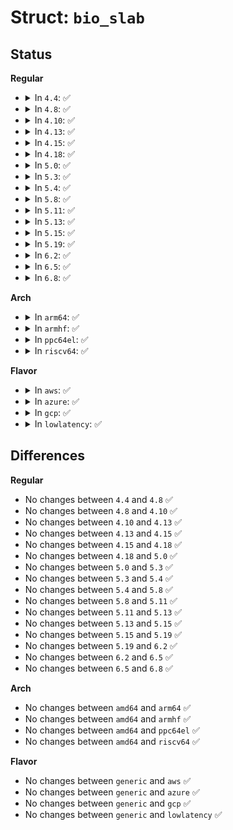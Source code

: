 # Struct: <code>bio_slab</code>

## Status
<b>Regular</b>
<ul>
<li>
<details>
<summary>In <code>4.4</code>: ✅</summary>

```c
struct bio_slab {
    struct kmem_cache *slab;
    unsigned int slab_ref;
    unsigned int slab_size;
    char name[8];
};
```
</details>
</li>
<li>
<details>
<summary>In <code>4.8</code>: ✅</summary>

```c
struct bio_slab {
    struct kmem_cache *slab;
    unsigned int slab_ref;
    unsigned int slab_size;
    char name[8];
};
```
</details>
</li>
<li>
<details>
<summary>In <code>4.10</code>: ✅</summary>

```c
struct bio_slab {
    struct kmem_cache *slab;
    unsigned int slab_ref;
    unsigned int slab_size;
    char name[8];
};
```
</details>
</li>
<li>
<details>
<summary>In <code>4.13</code>: ✅</summary>

```c
struct bio_slab {
    struct kmem_cache *slab;
    unsigned int slab_ref;
    unsigned int slab_size;
    char name[8];
};
```
</details>
</li>
<li>
<details>
<summary>In <code>4.15</code>: ✅</summary>

```c
struct bio_slab {
    struct kmem_cache *slab;
    unsigned int slab_ref;
    unsigned int slab_size;
    char name[8];
};
```
</details>
</li>
<li>
<details>
<summary>In <code>4.18</code>: ✅</summary>

```c
struct bio_slab {
    struct kmem_cache *slab;
    unsigned int slab_ref;
    unsigned int slab_size;
    char name[8];
};
```
</details>
</li>
<li>
<details>
<summary>In <code>5.0</code>: ✅</summary>

```c
struct bio_slab {
    struct kmem_cache *slab;
    unsigned int slab_ref;
    unsigned int slab_size;
    char name[8];
};
```
</details>
</li>
<li>
<details>
<summary>In <code>5.3</code>: ✅</summary>

```c
struct bio_slab {
    struct kmem_cache *slab;
    unsigned int slab_ref;
    unsigned int slab_size;
    char name[8];
};
```
</details>
</li>
<li>
<details>
<summary>In <code>5.4</code>: ✅</summary>

```c
struct bio_slab {
    struct kmem_cache *slab;
    unsigned int slab_ref;
    unsigned int slab_size;
    char name[8];
};
```
</details>
</li>
<li>
<details>
<summary>In <code>5.8</code>: ✅</summary>

```c
struct bio_slab {
    struct kmem_cache *slab;
    unsigned int slab_ref;
    unsigned int slab_size;
    char name[8];
};
```
</details>
</li>
<li>
<details>
<summary>In <code>5.11</code>: ✅</summary>

```c
struct bio_slab {
    struct kmem_cache *slab;
    unsigned int slab_ref;
    unsigned int slab_size;
    char name[8];
};
```
</details>
</li>
<li>
<details>
<summary>In <code>5.13</code>: ✅</summary>

```c
struct bio_slab {
    struct kmem_cache *slab;
    unsigned int slab_ref;
    unsigned int slab_size;
    char name[8];
};
```
</details>
</li>
<li>
<details>
<summary>In <code>5.15</code>: ✅</summary>

```c
struct bio_slab {
    struct kmem_cache *slab;
    unsigned int slab_ref;
    unsigned int slab_size;
    char name[8];
};
```
</details>
</li>
<li>
<details>
<summary>In <code>5.19</code>: ✅</summary>

```c
struct bio_slab {
    struct kmem_cache *slab;
    unsigned int slab_ref;
    unsigned int slab_size;
    char name[8];
};
```
</details>
</li>
<li>
<details>
<summary>In <code>6.2</code>: ✅</summary>

```c
struct bio_slab {
    struct kmem_cache *slab;
    unsigned int slab_ref;
    unsigned int slab_size;
    char name[8];
};
```
</details>
</li>
<li>
<details>
<summary>In <code>6.5</code>: ✅</summary>

```c
struct bio_slab {
    struct kmem_cache *slab;
    unsigned int slab_ref;
    unsigned int slab_size;
    char name[8];
};
```
</details>
</li>
<li>
<details>
<summary>In <code>6.8</code>: ✅</summary>

```c
struct bio_slab {
    struct kmem_cache *slab;
    unsigned int slab_ref;
    unsigned int slab_size;
    char name[8];
};
```
</details>
</li>
</ul>
<b>Arch</b>
<ul>
<li>
<details>
<summary>In <code>arm64</code>: ✅</summary>

```c
struct bio_slab {
    struct kmem_cache *slab;
    unsigned int slab_ref;
    unsigned int slab_size;
    char name[8];
};
```
</details>
</li>
<li>
<details>
<summary>In <code>armhf</code>: ✅</summary>

```c
struct bio_slab {
    struct kmem_cache *slab;
    unsigned int slab_ref;
    unsigned int slab_size;
    char name[8];
};
```
</details>
</li>
<li>
<details>
<summary>In <code>ppc64el</code>: ✅</summary>

```c
struct bio_slab {
    struct kmem_cache *slab;
    unsigned int slab_ref;
    unsigned int slab_size;
    char name[8];
};
```
</details>
</li>
<li>
<details>
<summary>In <code>riscv64</code>: ✅</summary>

```c
struct bio_slab {
    struct kmem_cache *slab;
    unsigned int slab_ref;
    unsigned int slab_size;
    char name[8];
};
```
</details>
</li>
</ul>
<b>Flavor</b>
<ul>
<li>
<details>
<summary>In <code>aws</code>: ✅</summary>

```c
struct bio_slab {
    struct kmem_cache *slab;
    unsigned int slab_ref;
    unsigned int slab_size;
    char name[8];
};
```
</details>
</li>
<li>
<details>
<summary>In <code>azure</code>: ✅</summary>

```c
struct bio_slab {
    struct kmem_cache *slab;
    unsigned int slab_ref;
    unsigned int slab_size;
    char name[8];
};
```
</details>
</li>
<li>
<details>
<summary>In <code>gcp</code>: ✅</summary>

```c
struct bio_slab {
    struct kmem_cache *slab;
    unsigned int slab_ref;
    unsigned int slab_size;
    char name[8];
};
```
</details>
</li>
<li>
<details>
<summary>In <code>lowlatency</code>: ✅</summary>

```c
struct bio_slab {
    struct kmem_cache *slab;
    unsigned int slab_ref;
    unsigned int slab_size;
    char name[8];
};
```
</details>
</li>
</ul>

## Differences
<b>Regular</b>
<ul>
<li>
No changes between <code>4.4</code> and <code>4.8</code> ✅
</li>
<li>
No changes between <code>4.8</code> and <code>4.10</code> ✅
</li>
<li>
No changes between <code>4.10</code> and <code>4.13</code> ✅
</li>
<li>
No changes between <code>4.13</code> and <code>4.15</code> ✅
</li>
<li>
No changes between <code>4.15</code> and <code>4.18</code> ✅
</li>
<li>
No changes between <code>4.18</code> and <code>5.0</code> ✅
</li>
<li>
No changes between <code>5.0</code> and <code>5.3</code> ✅
</li>
<li>
No changes between <code>5.3</code> and <code>5.4</code> ✅
</li>
<li>
No changes between <code>5.4</code> and <code>5.8</code> ✅
</li>
<li>
No changes between <code>5.8</code> and <code>5.11</code> ✅
</li>
<li>
No changes between <code>5.11</code> and <code>5.13</code> ✅
</li>
<li>
No changes between <code>5.13</code> and <code>5.15</code> ✅
</li>
<li>
No changes between <code>5.15</code> and <code>5.19</code> ✅
</li>
<li>
No changes between <code>5.19</code> and <code>6.2</code> ✅
</li>
<li>
No changes between <code>6.2</code> and <code>6.5</code> ✅
</li>
<li>
No changes between <code>6.5</code> and <code>6.8</code> ✅
</li>
</ul>
<b>Arch</b>
<ul>
<li>
No changes between <code>amd64</code> and <code>arm64</code> ✅
</li>
<li>
No changes between <code>amd64</code> and <code>armhf</code> ✅
</li>
<li>
No changes between <code>amd64</code> and <code>ppc64el</code> ✅
</li>
<li>
No changes between <code>amd64</code> and <code>riscv64</code> ✅
</li>
</ul>
<b>Flavor</b>
<ul>
<li>
No changes between <code>generic</code> and <code>aws</code> ✅
</li>
<li>
No changes between <code>generic</code> and <code>azure</code> ✅
</li>
<li>
No changes between <code>generic</code> and <code>gcp</code> ✅
</li>
<li>
No changes between <code>generic</code> and <code>lowlatency</code> ✅
</li>
</ul>
